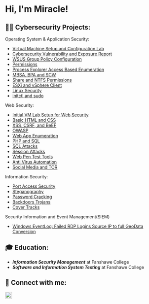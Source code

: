 <h1>Hi, I'm Miracle! </h1>

<h2>👨‍💻 Cybersecurity Projects:</h2>

Operating System & Application Security:

 - [Virtual Machine Setup and Configuration Lab](https://github.com/oxMdee/Virtual-Machine-Setup-and-Configuration-Lab/blob/main/README.md)
 - [Cybersecurity Vulnerability and Exposure Report](https://github.com/oxMdee/Cybersecurity-Vulnerability-and-Exposure-Report)
 - [WSUS Group Policy Configuration](https://github.com/oxMdee/WSUS-Group-Policy-Configuration/blob/main/README.md)
 - [Permissions](https://github.com/oxMdee/Windows-Permissions-Lab-Exercise)
 - [Process Explorer Access Based Enumeration](https://github.com/oxMdee/Process-Explorer-Access-Based-Enumeration/blob/main/README.md)
 - [MBSA, BPA and SCW](https://github.com/oxMdee/MBSA-BPA-and-SCW/blob/main/README.md)
 - [Share and NTFS Permissions](https://github.com/oxMdee/Share-and-NTFS-Permissions-Configuration/blob/main/README.md)
 - [ESXi and vSphere Client](https://github.com/oxMdee/ESXi-and-vSphere-Client-Configuration/blob/main/README.md)
 - [Linux Security](https://github.com/oxMdee/Linux-Security/blob/main/README.md)
 - [initctl and sudo](https://github.com/oxMdee/initctl-and-sudo/blob/main/README.md)

Web Security:
   
 - [Initial VM Lab Setup for Web Security](https://github.com/oxMdee/Initial-VM-Lab-Setup-for-Web-Security/blob/main/README.md)
 - [Basic HTML and CSS](https://github.com/oxMdee/Basic-HTML-CSS/blob/main/README.md)
 - [XSS, CSRF, and BeEF](https://github.com/oxMdee/Basic-Web-Security/blob/main/README.md)
 - [OWASP](https://github.com/oxMdee/OWASP-Top-Ten-Attacks/blob/main/README.md)
 - [Web App Enumeration](https://github.com/oxMdee/Web-App-Enumeration-HTTP/blob/main/README.md)
 - [PHP and SQL](https://github.com/oxMdee/PHP-SQL/blob/main/README.md)
 - [SQL Attacks](https://github.com/oxMdee/SQL-Attacks/blob/main/README.md)
 - [Session Attacks](https://github.com/oxMdee/Session-Attacks/blob/main/README.md)
 - [Web Pen Test Tools](https://github.com/oxMdee/Web-App-Pen-Test-Tools/blob/main/README.md)
 - [Anti Virus Automation](https://github.com/oxMdee/Anti-Virus-Automation/blob/main/README.md)
 - [Social Media and TOR](https://github.com/oxMdee/Social-Media-TOR/blob/main/README.md)

Information Security:
   
 - [Port Access Security](https://github.com/MiracleAnameke/Port-Access-Security/blob/main/README.md)
 - [Steganography](https://github.com/MiracleAnameke/Steganography/blob/main/README.md)
 - [Password Cracking](https://github.com/MiracleAnameke/Password-Cracking/blob/main/README.md)
 - [Backdoors Trojans](https://github.com/MiracleAnameke/-Backdoors-Trojans/blob/main/README.md)
 - [Cover Tracks](https://github.com/MiracleAnameke/ADS-Cover-Tracks/blob/main/README.md)

Security Information and Event Management(SIEM)

 - [Windows EventLog: Failed RDP Logins Source IP to full GeoData Conversion](https://github.com/MiracleAnameke/Sentinel-Lab/tree/main)

<h2> 🎓 Education: </h2>

 - ***Information Security Management*** at Fanshawe College
 - ***Software and Information System Testing*** at Fanshawe College




<h2> 🤳 Connect with me:</h2>


[<img align="left" alt="Miracle Anameke | LinkedIn" width="22px" src="https://cdn.jsdelivr.net/npm/simple-icons@v3/icons/linkedin.svg" />][linkedin]


[linkedin]: https://www.linkedin.com/in/miracle-anameke-ba601820b

<!--
**joshmadakor1/joshmadakor1** is a ✨ _special_ ✨ repository because its `README.md` (this file) appears on your GitHub profile.

Here are some ideas to get you started:

- 🔭 I’m currently working on ...
- 🌱 I’m currently learning ...
- 👯 I’m looking to collaborate on ...
- 🤔 I’m looking for help with ...
- 💬 Ask me about ...
- 📫 How to reach me: ...
- 😄 Pronouns: ...
- ⚡ Fun fact: ...
-->

